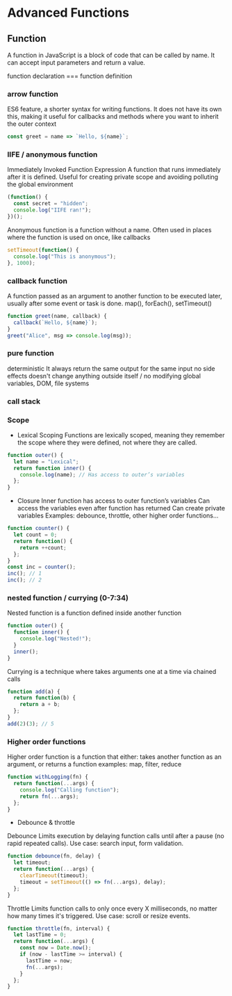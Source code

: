 # Advanced Functions


## Function 
A function in JavaScript is a block of code that can be called by name. It can accept input parameters and return a value. 

function declaration === function definition 


### arrow function
ES6 feature, a shorter syntax for writing functions.
It does not have its own this, making it useful for callbacks and methods where you want to inherit the outer context

```js
const greet = name => `Hello, ${name}`;
```

### IIFE / anonymous function
Immediately Invoked Function Expression
A function that runs immediately after it is defined.
Useful for creating private scope and avoiding polluting the global environment
```js
(function() {
  const secret = "hidden";
  console.log("IIFE ran!");
})();
```

Anonymous function is a function without a name. 
Often used in places where the function is used on once, like callbacks

```js
setTimeout(function() {
  console.log("This is anonymous");
}, 1000);
```

### callback function
A function passed as an argument to another function to be executed later, usually after some event or task is done.
map(), forEach(), setTimeout()
```js
function greet(name, callback) {
  callback(`Hello, ${name}`);
}
greet("Alice", msg => console.log(msg));
```

### pure function
deterministic
It always return the same output for the same input
no side effects
doesn't change anything outside itself / no modifying global variables, DOM, file systems

### call stack


### Scope

-   Lexical Scoping
Functions are lexically scoped, meaning they remember the scope where they were defined, not where they are called.
```js
function outer() {
  let name = "Lexical";
  return function inner() {
    console.log(name); // Has access to outer’s variables
  };
}
```

-   Closure
Inner function has access to outer function’s variables
Can access the variables even after function has returned
Can create private variables
Examples: debounce, throttle, other higher order functions…
```js
function counter() {
  let count = 0;
  return function() {
    return ++count;
  };
}
const inc = counter();
inc(); // 1
inc(); // 2

```

### nested function / currying (0-7:34)
Nested function is a function defined inside another function
```js
function outer() {
  function inner() {
    console.log("Nested!");
  }
  inner();
}
```
Currying is a technique where takes arguments one at a time via chained calls
```js
function add(a) {
  return function(b) {
    return a + b;
  };
}
add(2)(3); // 5
```


### Higher order functions
Higher order function is a function that either:
    takes another function as an argument, or returns a function
    examples: map, filter, reduce
```js
function withLogging(fn) {
  return function(...args) {
    console.log("Calling function");
    return fn(...args);
  };
}
```
-   Debounce & throttle

Debounce
Limits execution by delaying function calls until after a pause (no rapid repeated calls).
Use case: search input, form validation.
```js
function debounce(fn, delay) {
  let timeout;
  return function(...args) {
    clearTimeout(timeout);
    timeout = setTimeout(() => fn(...args), delay);
  };
}
```

Throttle
Limits function calls to only once every X milliseconds, no matter how many times it's triggered.
Use case: scroll or resize events.
```js 
function throttle(fn, interval) {
  let lastTime = 0;
  return function(...args) {
    const now = Date.now();
    if (now - lastTime >= interval) {
      lastTime = now;
      fn(...args);
    }
  };
}
```